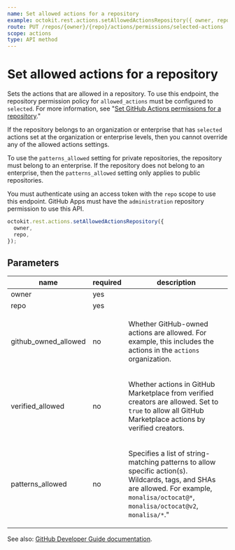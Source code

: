 ```yaml
---
name: Set allowed actions for a repository
example: octokit.rest.actions.setAllowedActionsRepository({ owner, repo })
route: PUT /repos/{owner}/{repo}/actions/permissions/selected-actions
scope: actions
type: API method
---
```


# Set allowed actions for a repository

Sets the actions that are allowed in a repository. To use this endpoint, the repository permission policy for `allowed_actions` must be configured to `selected`. For more information, see "[Set GitHub Actions permissions for a repository](#set-github-actions-permissions-for-a-repository)."

If the repository belongs to an organization or enterprise that has `selected` actions set at the organization or enterprise levels, then you cannot override any of the allowed actions settings.

To use the `patterns_allowed` setting for private repositories, the repository must belong to an enterprise. If the repository does not belong to an enterprise, then the `patterns_allowed` setting only applies to public repositories.

You must authenticate using an access token with the `repo` scope to use this endpoint. GitHub Apps must have the `administration` repository permission to use this API.

```js
octokit.rest.actions.setAllowedActionsRepository({
  owner,
  repo,
});
```

## Parameters

<table>
  <thead>
    <tr>
      <th>name</th>
      <th>required</th>
      <th>description</th>
    </tr>
  </thead>
  <tbody>
    <tr><td>owner</td><td>yes</td><td>

</td></tr>
<tr><td>repo</td><td>yes</td><td>

</td></tr>
<tr><td>github_owned_allowed</td><td>no</td><td>

Whether GitHub-owned actions are allowed. For example, this includes the actions in the `actions` organization.

</td></tr>
<tr><td>verified_allowed</td><td>no</td><td>

Whether actions in GitHub Marketplace from verified creators are allowed. Set to `true` to allow all GitHub Marketplace actions by verified creators.

</td></tr>
<tr><td>patterns_allowed</td><td>no</td><td>

Specifies a list of string-matching patterns to allow specific action(s). Wildcards, tags, and SHAs are allowed. For example, `monalisa/octocat@*`, `monalisa/octocat@v2`, `monalisa/*`."

</td></tr>
  </tbody>
</table>

See also: [GitHub Developer Guide documentation](https://docs.github.com/rest/reference/actions#set-allowed-actions-for-a-repository).
